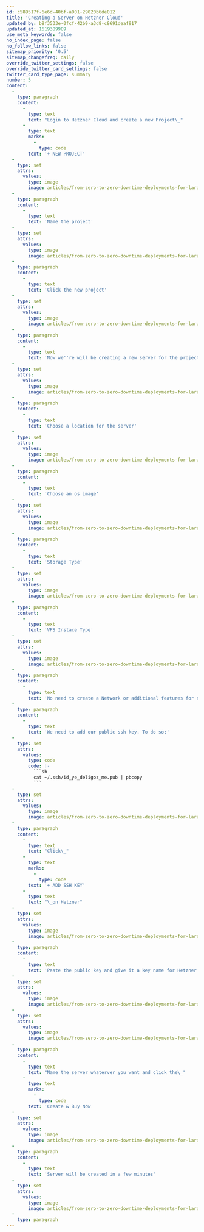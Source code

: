 ```yaml
---
id: c589517f-6e6d-40bf-a001-29020b6de012
title: 'Creating a Server on Hetzner Cloud'
updated_by: b8f3533e-0fcf-42b9-a3d8-c8691deaf917
updated_at: 1619389989
use_meta_keywords: false
no_index_page: false
no_follow_links: false
sitemap_priority: '0.5'
sitemap_changefreq: daily
override_twitter_settings: false
override_twitter_card_settings: false
twitter_card_type_page: summary
number: 5
content:
  -
    type: paragraph
    content:
      -
        type: text
        text: "Login to Hetzner Cloud and create a new Project\_"
      -
        type: text
        marks:
          -
            type: code
        text: '+ NEW PROJECT'
  -
    type: set
    attrs:
      values:
        type: image
        image: articles/from-zero-to-zero-downtime-deployments-for-laravel/5-creating-a-server-on-hetzner-cloud/5-creating-a-server-on-hetzner-cloud-1.png
  -
    type: paragraph
    content:
      -
        type: text
        text: 'Name the project'
  -
    type: set
    attrs:
      values:
        type: image
        image: articles/from-zero-to-zero-downtime-deployments-for-laravel/5-creating-a-server-on-hetzner-cloud/5-creating-a-server-on-hetzner-cloud-2.png
  -
    type: paragraph
    content:
      -
        type: text
        text: 'Click the new project'
  -
    type: set
    attrs:
      values:
        type: image
        image: articles/from-zero-to-zero-downtime-deployments-for-laravel/5-creating-a-server-on-hetzner-cloud/5-creating-a-server-on-hetzner-cloud-3.png
  -
    type: paragraph
    content:
      -
        type: text
        text: 'Now we''re will be creating a new server for the project'
  -
    type: set
    attrs:
      values:
        type: image
        image: articles/from-zero-to-zero-downtime-deployments-for-laravel/5-creating-a-server-on-hetzner-cloud/5-creating-a-server-on-hetzner-cloud-4.png
  -
    type: paragraph
    content:
      -
        type: text
        text: 'Choose a location for the server'
  -
    type: set
    attrs:
      values:
        type: image
        image: articles/from-zero-to-zero-downtime-deployments-for-laravel/5-creating-a-server-on-hetzner-cloud/5-creating-a-server-on-hetzner-cloud-5.png
  -
    type: paragraph
    content:
      -
        type: text
        text: 'Choose an os image'
  -
    type: set
    attrs:
      values:
        type: image
        image: articles/from-zero-to-zero-downtime-deployments-for-laravel/5-creating-a-server-on-hetzner-cloud/5-creating-a-server-on-hetzner-cloud-6.png
  -
    type: paragraph
    content:
      -
        type: text
        text: 'Storage Type'
  -
    type: set
    attrs:
      values:
        type: image
        image: articles/from-zero-to-zero-downtime-deployments-for-laravel/5-creating-a-server-on-hetzner-cloud/5-creating-a-server-on-hetzner-cloud-7.png
  -
    type: paragraph
    content:
      -
        type: text
        text: 'VPS Instace Type'
  -
    type: set
    attrs:
      values:
        type: image
        image: articles/from-zero-to-zero-downtime-deployments-for-laravel/5-creating-a-server-on-hetzner-cloud/5-creating-a-server-on-hetzner-cloud-8.png
  -
    type: paragraph
    content:
      -
        type: text
        text: 'No need to create a Network or additional features for now.'
  -
    type: paragraph
    content:
      -
        type: text
        text: 'We need to add our public ssh key. To do so;'
  -
    type: set
    attrs:
      values:
        type: code
        code: |-
          ```sh
          cat ~/.ssh/id_ye_deligoz_me.pub | pbcopy
          ```
  -
    type: set
    attrs:
      values:
        type: image
        image: articles/from-zero-to-zero-downtime-deployments-for-laravel/5-creating-a-server-on-hetzner-cloud/5-creating-a-server-on-hetzner-cloud-9.png
  -
    type: paragraph
    content:
      -
        type: text
        text: "Click\_"
      -
        type: text
        marks:
          -
            type: code
        text: '+ ADD SSH KEY'
      -
        type: text
        text: "\_on Hetzner"
  -
    type: set
    attrs:
      values:
        type: image
        image: articles/from-zero-to-zero-downtime-deployments-for-laravel/5-creating-a-server-on-hetzner-cloud/5-creating-a-server-on-hetzner-cloud-10.png
  -
    type: paragraph
    content:
      -
        type: text
        text: 'Paste the public key and give it a key name for Hetzner'
  -
    type: set
    attrs:
      values:
        type: image
        image: articles/from-zero-to-zero-downtime-deployments-for-laravel/5-creating-a-server-on-hetzner-cloud/5-creating-a-server-on-hetzner-cloud-11.png
  -
    type: set
    attrs:
      values:
        type: image
        image: articles/from-zero-to-zero-downtime-deployments-for-laravel/5-creating-a-server-on-hetzner-cloud/5-creating-a-server-on-hetzner-cloud-12.png
  -
    type: paragraph
    content:
      -
        type: text
        text: "Name the server whaterver you want and click the\_"
      -
        type: text
        marks:
          -
            type: code
        text: 'Create & Buy Now'
  -
    type: set
    attrs:
      values:
        type: image
        image: articles/from-zero-to-zero-downtime-deployments-for-laravel/5-creating-a-server-on-hetzner-cloud/5-creating-a-server-on-hetzner-cloud-13.png
  -
    type: paragraph
    content:
      -
        type: text
        text: 'Server will be created in a few minutes'
  -
    type: set
    attrs:
      values:
        type: image
        image: articles/from-zero-to-zero-downtime-deployments-for-laravel/5-creating-a-server-on-hetzner-cloud/5-creating-a-server-on-hetzner-cloud-14.png
  -
    type: paragraph
---
```

